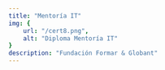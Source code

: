 ```yaml
---
title: "Mentoría IT"
img: {
    url: "/cert8.png",
    alt: "Diploma Mentoría IT"
}
description: "Fundación Formar & Globant"
---
```

